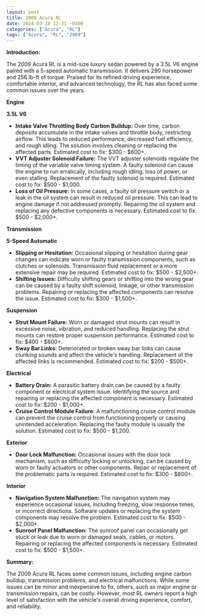 ```yaml
---
layout: post
title: 2009 Acura RL
date: 2024-03-28 12:31 -0400
categories: ["Acura", "RL"]
tags: ["Acura", "RL", "2009"]
---
```

**Introduction:**

The 2009 Acura RL is a mid-size luxury sedan powered by a 3.5L V6 engine paired with a 5-speed automatic transmission. It delivers 290 horsepower and 256 lb-ft of torque. Praised for its refined driving experience, comfortable interior, and advanced technology, the RL has also faced some common issues over the years.

**Engine**

**3.5L V6**

* **Intake Valve Throttling Body Carbon Buildup:** Over time, carbon deposits accumulate in the intake valves and throttle body, restricting airflow. This leads to reduced performance, decreased fuel efficiency, and rough idling. The solution involves cleaning or replacing the affected parts. Estimated cost to fix: $300 - $600+.
* **VVT Adjuster Solenoid Failure:** The VVT adjuster solenoids regulate the timing of the variable valve timing system. A faulty solenoid can cause the engine to run erratically, including rough idling, loss of power, or even stalling. Replacement of the faulty solenoid is required. Estimated cost to fix: $500 - $1,000.
* **Loss of Oil Pressure:** In some cases, a faulty oil pressure switch or a leak in the oil system can result in reduced oil pressure. This can lead to engine damage if not addressed promptly. Repairing the oil system and replacing any defective components is necessary. Estimated cost to fix: $500 - $2,000+.

**Transmission**

**5-Speed Automatic**

* **Slipping or Hesitation:** Occasional slipping or hesitation during gear changes can indicate worn or faulty transmission components, such as clutches or solenoids. Transmission fluid replacement or a more extensive repair may be required. Estimated cost to fix: $500 - $2,500+.
* **Shifting Issues:** Difficulty shifting gears or shifting into the wrong gear can be caused by a faulty shift solenoid, linkage, or other transmission problems. Repairing or replacing the affected components can resolve the issue. Estimated cost to fix: $300 - $1,500+.

**Suspension**

* **Strut Mount Failure:** Worn or damaged strut mounts can result in excessive noise, vibration, and reduced handling. Replacing the strut mounts can restore proper suspension performance. Estimated cost to fix: $400 - $800+.
* **Sway Bar Links:** Deteriorated or broken sway bar links can cause clunking sounds and affect the vehicle's handling. Replacement of the affected links is recommended. Estimated cost to fix: $200 - $500+.

**Electrical**

* **Battery Drain:** A parasitic battery drain can be caused by a faulty component or electrical system issue. Identifying the source and repairing or replacing the affected component is necessary. Estimated cost to fix: $200 - $1,000+.
* **Cruise Control Module Failure:** A malfunctioning cruise control module can prevent the cruise control from functioning properly or causing unintended acceleration. Replacing the faulty module is usually the solution. Estimated cost to fix: $500 - $1,200.

**Exterior**

* **Door Lock Malfunction:** Occasional issues with the door lock mechanism, such as difficulty locking or unlocking, can be caused by worn or faulty actuators or other components. Repair or replacement of the problematic parts is required. Estimated cost to fix: $300 - $800+.

**Interior**

* **Navigation System Malfunction:** The navigation system may experience occasional issues, including freezing, slow response times, or incorrect directions. Software updates or replacing the system components may resolve the problem. Estimated cost to fix: $500 - $2,000+.
* **Sunroof Panel Malfunction:** The sunroof panel can occasionally get stuck or leak due to worn or damaged seals, cables, or motors. Repairing or replacing the affected components is necessary. Estimated cost to fix: $500 - $1,500+.

**Summary:**

The 2009 Acura RL faces some common issues, including engine carbon buildup, transmission problems, and electrical malfunctions. While some issues can be minor and inexpensive to fix, others, such as major engine or transmission repairs, can be costly. However, most RL owners report a high level of satisfaction with the vehicle's overall driving experience, comfort, and reliability.
